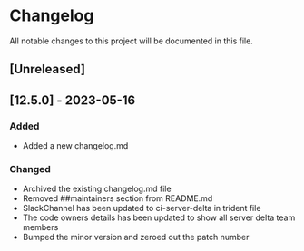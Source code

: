 # Changelog

All notable changes to this project will be documented in this file.

## [Unreleased]

## [12.5.0] - 2023-05-16

### Added

- Added a new changelog.md

### Changed

- Archived the existing changelog.md file
- Removed ##maintainers section from README.md 
- SlackChannel has been updated to ci-server-delta in trident file
- The code owners details has been updated to show all server delta team members
- Bumped the minor version and zeroed out the patch number